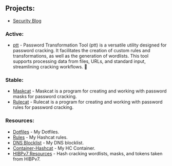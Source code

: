 ## Projects:
- [Security Blog](https://JakeWnuk.com)

### Active:
- [ptt](https://github.com/JakeWnuk/ptt) - Password Transformation Tool (ptt) is a versatile utility designed for password cracking. It facilitates the creation of custom rules and transformations, as well as the generation of wordlists. This tool supports processing data from files, URLs, and standard input, streamlining cracking workflows. 🎉

### Stable:
- [Maskcat](https://github.com/JakeWnuk/maskcat) - Maskcat is a program for creating and working with password masks for password cracking. 
- [Rulecat](https://github.com/JakeWnuk/rulecat) - Rulecat is a program for creating and working with password rules for password cracking.

### Resources:
- [Dotfiles](https://github.com/JakeWnuk/Dotfiles) - My Dotfiles.
- [Rules](https://github.com/JakeWnuk/rules) - My Hashcat rules.
- [DNS Blocklist](https://github.com/JakeWnuk/DNS-BlockList) - My DNS blocklist.
- [Container-Hashcat](https://github.com/JakeWnuk/Container-Hashcat) - My HC Container.
- [HIBPv7 Resources](https://github.com/JakeWnuk/HIBPv7-Resources) - Hash cracking wordlists, masks, and tokens taken from HIBPv7.
